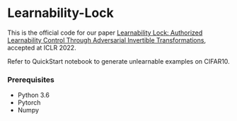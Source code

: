 # Learnability-Lock
This is the official code for our paper [Learnability Lock: Authorized Learnability Control Through Adversarial Invertible Transformations](https://openreview.net/forum?id=6VpeS27viTq), accepted at ICLR 2022.

Refer to QuickStart notebook to generate unlearnable examples on CIFAR10.

### Prerequisites
 - Python 3.6
 - Pytorch
 - Numpy

